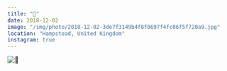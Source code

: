 ```yaml
---
title: "🍂"
date: 2018-12-02
image: "/img/photo/2018-12-02-3de7f3149b4f8f0697f4fc06f5f720a9.jpg"
location: "Hampstead, United Kingdom"
instagram: true
---
```


![🍂](/img/photo/2018-12-02-3de7f3149b4f8f0697f4fc06f5f720a9.jpg)
